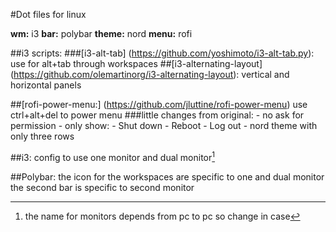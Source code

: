 #Dot files for linux 

**wm:** i3
**bar:** polybar
**theme:** nord
**menu:** rofi

##i3 scripts:
    ###[i3-alt-tab] (https://github.com/yoshimoto/i3-alt-tab.py): 
        use for alt+tab through workspaces
    ##[i3-alternating-layout] (https://github.com/olemartinorg/i3-alternating-layout): 
        vertical and horizontal panels
    
##[rofi-power-menu:] (https://github.com/jluttine/rofi-power-menu) 
    use ctrl+alt+del to power menu
    ###little changes from original:
        - no ask for permission
        - only show:
            - Shut down
            - Reboot
            - Log out
        - nord theme with only three rows

##i3: 
    config to use one monitor and dual monitor[^1] 

##Polybar:
    the icon for the workspaces are specific to one and dual monitor
    the second bar is specific to second monitor



[^1]: the name for monitors depends from pc to pc so change in case

